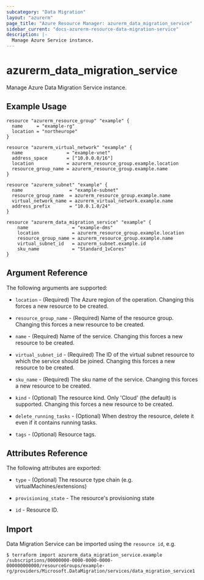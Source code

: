 ```yaml
---
subcategory: "Data Migration"
layout: "azurerm"
page_title: "Azure Resource Manager: azurerm_data_migration_service"
sidebar_current: "docs-azurerm-resource-data-migration-service"
description: |-
  Manage Azure Service instance.
---
```


# azurerm_data_migration_service

Manage Azure Data Migration Service instance.


## Example Usage

```hcl
resource "azurerm_resource_group" "example" {
  name     = "example-rg"
  location = "northeurope"
}

resource "azurerm_virtual_network" "example" {
  name                = "example-vnet"
  address_space       = ["10.0.0.0/16"]
  location            = azurerm_resource_group.example.location
  resource_group_name = azurerm_resource_group.example.name
}

resource "azurerm_subnet" "example" {
  name 				   = "example-subnet"
  resource_group_name  = azurerm_resource_group.example.name
  virtual_network_name = azurerm_virtual_network.example.name
  address_prefix       = "10.0.1.0/24"
}

resource "azurerm_data_migration_service" "example" {
	name                = "example-dms"
	location            = azurerm_resource_group.example.location
	resource_group_name = azurerm_resource_group.example.name
	virtual_subnet_id   = azurerm_subnet.example.id
	sku_name            = "Standard_1vCores"
}
```

## Argument Reference

The following arguments are supported:

* `location` - (Required) The Azure region of the operation. Changing this forces a new resource to be created.

* `resource_group_name` - (Required) Name of the resource group. Changing this forces a new resource to be created.

* `name` - (Required) Name of the service. Changing this forces a new resource to be created.

* `virtual_subnet_id` - (Required) The ID of the virtual subnet resource to which the service should be joined. Changing this forces a new resource to be created.

* `sku_name` - (Required) The sku name of the service. Changing this forces a new resource to be created.

* `kind` - (Optional) The resource kind. Only 'Cloud' (the default) is supported. Changing this forces a new resource to be created.

* `delete_running_tasks` - (Optional) When destroy the resource, delete it even if it contains running tasks.

* `tags` - (Optional) Resource tags.

## Attributes Reference

The following attributes are exported:

* `type` - (Optional) The resource type chain (e.g. virtualMachines/extensions)

* `provisioning_state` - The resource's provisioning state

* `id` - Resource ID.

## Import

Data Migration Service can be imported using the `resource id`, e.g.

```shell
$ terraform import azurerm_data_migration_service.example /subscriptions/00000000-0000-0000-0000-000000000000/resourceGroups/example-rg/providers/Microsoft.DataMigration/services/data_migration_service1
```
